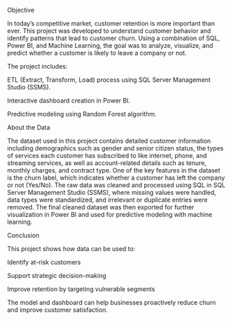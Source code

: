 Objective

In today’s competitive market, customer retention is more important than ever. This project was developed to understand customer behavior and identify patterns that lead to customer churn. Using a combination of SQL, Power BI, and Machine Learning, the goal was to analyze, visualize, and predict whether a customer is likely to leave a company or not.

The project includes:

ETL (Extract, Transform, Load) process using SQL Server Management Studio (SSMS).

Interactive dashboard creation in Power BI.

Predictive modeling using Random Forest algorithm.





About the Data

The dataset used in this project contains detailed customer information including demographics such as gender and senior citizen status, the types of services each customer has subscribed to like internet, phone, and streaming services, as well as account-related details such as tenure, monthly charges, and contract type. One of the key features in the dataset is the churn label, which indicates whether a customer has left the company or not (Yes/No). The raw data was cleaned and processed using SQL in SQL Server Management Studio (SSMS), where missing values were handled, data types were standardized, and irrelevant or duplicate entries were removed. The final cleaned dataset was then exported for further visualization in Power BI and used for predictive modeling with machine learning.






Conclusion

This project shows how data can be used to:

Identify at-risk customers

Support strategic decision-making

Improve retention by targeting vulnerable segments

The model and dashboard can help businesses proactively reduce churn and improve customer satisfaction.

